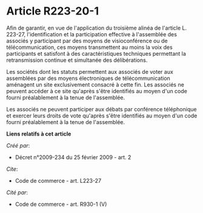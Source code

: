 # Article R223-20-1

Afin de garantir, en vue de l'application du troisième alinéa de l'article L. 223-27, l'identification et la participation
effective à l'assemblée des associés y participant par des moyens de visioconférence ou de télécommunication, ces moyens
transmettent au moins la voix des participants et satisfont à des caractéristiques techniques permettant la retransmission
continue et simultanée des délibérations. 

Les sociétés dont les statuts permettent aux associés de voter aux assemblées par des moyens électroniques de
télécommunication aménagent un site exclusivement consacré à cette fin. Les associés ne peuvent accéder à ce site qu'après
s'être identifiés au moyen d'un code fourni préalablement à la tenue de l'assemblée. 

Les associés ne peuvent participer aux débats par conférence téléphonique et exercer leurs droits de vote qu'après s'être
identifiés au moyen d'un code fourni préalablement à la tenue de l'assemblée.

**Liens relatifs à cet article**

_Créé par_:

  - Décret n°2009-234 du 25 février 2009 - art. 2

_Cite_:

  - Code de commerce - art. L223-27

_Cité par_:

  - Code de commerce - art. R930-1 (V)
